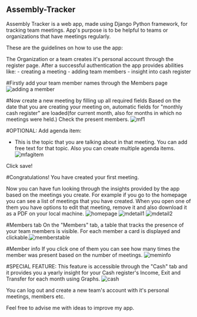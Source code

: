## Assembly-Tracker

Assembly Tracker is a web app, made using Django Python framework, for tracking team meetings.
App's purpose is to be helpful to teams or organizations that have meetings regularly.

These are the guidelines on how to use the app:

The Organization or a team creates it's personal account through the register page.
After a successful authentication the app provides abilities like:
	- creating a meeting
	- adding team members
	- insight into cash register

#Firstly add your team member names through the Members page
![adding a member](https://github.com/kosharun/Assembly-Tracker/assets/121234919/b914664e-f373-4abc-b722-ea7dc2c8a5a9)

#Now create a new meeting by filling up all required fields
Based on the date that you are creating your meeting on, automatic fields for "monthly cash register" are loaded(for current month, also for months in which no meetings were held.)
Check the present members.
![mf1](https://github.com/kosharun/Assembly-Tracker/assets/121234919/8ca21434-a73f-497a-af08-1e18411e4249)

#OPTIONAL: Add agenda item:
- This is the topic that you are talking about in that meeting. You can add free text for that topic. Also you can create multiple agenda items.
![mfagitem](https://github.com/kosharun/Assembly-Tracker/assets/121234919/fbbac5d3-ad0d-4dfa-95f0-768fd40e424c)


Click save!

#Congratulations! You have created your first meeting.

Now you can have fun looking through the insights provided by the app based on the meetings you create.
For example if you go to the homepage you can see a list of meetings that you have created.
When you open one of them you have options to edit that meeting, remove it and also download it as a PDF on your local machine.
![homepage](https://github.com/kosharun/Assembly-Tracker/assets/121234919/322c83b3-4a89-41ae-a05f-18acc12fa117)
![mdetail1](https://github.com/kosharun/Assembly-Tracker/assets/121234919/2f301de5-5fad-47b6-8533-2ff226295c7b)
![mdetail2](https://github.com/kosharun/Assembly-Tracker/assets/121234919/dd2ba305-bf54-435d-b12e-894a12161568)


#Members tab
On the "Members" tab, a table that tracks the presence of your team members is visible.
For each member a card is displayed and clickable.![memberstable](https://github.com/kosharun/Assembly-Tracker/assets/121234919/b7f47fb0-103d-490c-a71b-4c12a0f1adf3)

#Member info
If you click one of them you can see how many times the member was present based on the number of meetings.
![meminfo](https://github.com/kosharun/Assembly-Tracker/assets/121234919/3e5f260d-bd9e-4b06-9435-4772249e2aaf)


#SPECIAL FEATURE:
This feature is accessible through the "Cash" tab and it provides you a yearly insight for your Cash register's Income, Exit and Transfer for each month using Graphs.
![cash](https://github.com/kosharun/Assembly-Tracker/assets/121234919/2ba0cd24-4bc8-45b4-803f-2d646cd60100)

You can log out and create a new team's account with it's personal meetings, members etc.

Feel free to advise me with ideas to improve my app.

